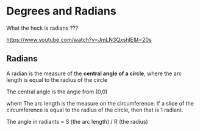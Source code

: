 # Degrees and Radians

What the heck is radians ???

https://www.youtube.com/watch?v=JmLN3QxshlE&t=20s

## Radians

A radian is the measure of the **central angle of a circle**, where the arc length is equal to the radius of the circle

The central angle is the angle from (0,0)

whent The arc length is the measure on the circumference. If a slice of the circumference is equal to the radius of the circle, then that is 1 radiant.

The angle in radiants = S (the arc length) / R (the radius)
